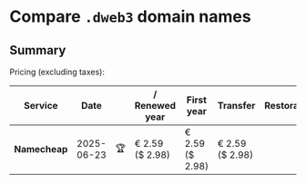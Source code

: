 # Compare `.dweb3` domain names

## Summary

Pricing (excluding taxes):

| Service | Date |  | / Renewed year | First year | Transfer | Restoration |
|--|--|--|--|--|--|--|
| **Namecheap** | 2025-06-23 | 🏆 | € 2.59<br>($ 2.98) | € 2.59<br>($ 2.98) | € 2.59<br>($ 2.98) |  |
